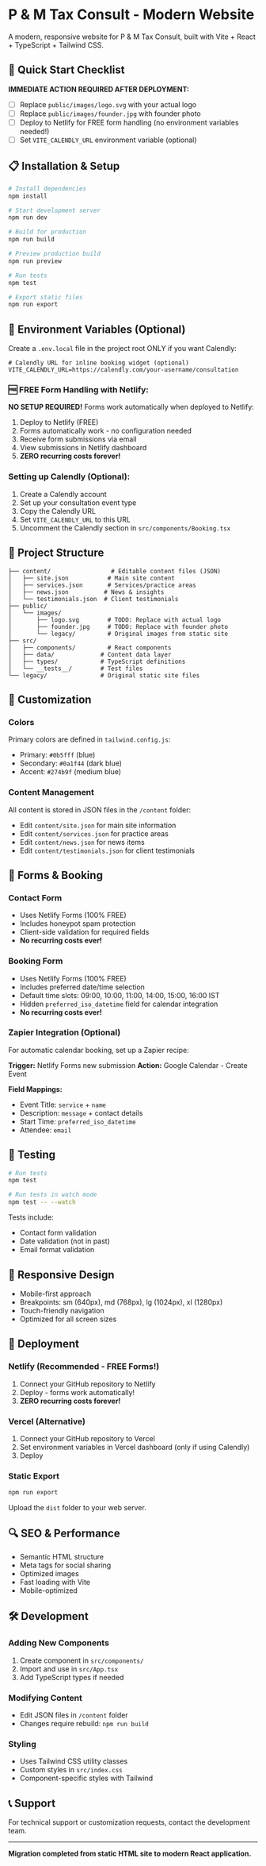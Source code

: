 # P & M Tax Consult - Modern Website

A modern, responsive website for P & M Tax Consult, built with Vite + React + TypeScript + Tailwind CSS.

## 🚀 Quick Start Checklist

**IMMEDIATE ACTION REQUIRED AFTER DEPLOYMENT:**

- [ ] Replace `public/images/logo.svg` with your actual logo
- [ ] Replace `public/images/founder.jpg` with founder photo  
- [ ] Deploy to Netlify for FREE form handling (no environment variables needed!)
- [ ] Set `VITE_CALENDLY_URL` environment variable (optional)

## 📋 Installation & Setup

```bash
# Install dependencies
npm install

# Start development server
npm run dev

# Build for production
npm run build

# Preview production build
npm run preview

# Run tests
npm test

# Export static files
npm run export
```

## 🔧 Environment Variables (Optional)

Create a `.env.local` file in the project root ONLY if you want Calendly:

```env
# Calendly URL for inline booking widget (optional)
VITE_CALENDLY_URL=https://calendly.com/your-username/consultation
```

### 🆓 FREE Form Handling with Netlify:

**NO SETUP REQUIRED!** Forms work automatically when deployed to Netlify:

1. Deploy to Netlify (FREE)
2. Forms automatically work - no configuration needed
3. Receive form submissions via email
4. View submissions in Netlify dashboard
5. **ZERO recurring costs forever!**

### Setting up Calendly (Optional):

1. Create a Calendly account
2. Set up your consultation event type
3. Copy the Calendly URL
4. Set `VITE_CALENDLY_URL` to this URL
5. Uncomment the Calendly section in `src/components/Booking.tsx`

## 📁 Project Structure

```
├── content/                 # Editable content files (JSON)
│   ├── site.json           # Main site content
│   ├── services.json       # Services/practice areas
│   ├── news.json          # News & insights
│   └── testimonials.json  # Client testimonials
├── public/
│   └── images/
│       ├── logo.svg        # TODO: Replace with actual logo
│       ├── founder.jpg     # TODO: Replace with founder photo
│       └── legacy/         # Original images from static site
├── src/
│   ├── components/         # React components
│   ├── data/             # Content data layer
│   ├── types/            # TypeScript definitions
│   └── __tests__/        # Test files
└── legacy/               # Original static site files
```

## 🎨 Customization

### Colors
Primary colors are defined in `tailwind.config.js`:
- Primary: `#0b5fff` (blue)
- Secondary: `#0a1f44` (dark blue)
- Accent: `#274b9f` (medium blue)

### Content Management
All content is stored in JSON files in the `/content` folder:
- Edit `content/site.json` for main site information
- Edit `content/services.json` for practice areas
- Edit `content/news.json` for news items
- Edit `content/testimonials.json` for client testimonials

## 📝 Forms & Booking

### Contact Form
- Uses Netlify Forms (100% FREE)
- Includes honeypot spam protection
- Client-side validation for required fields
- **No recurring costs ever!**

### Booking Form
- Uses Netlify Forms (100% FREE)
- Includes preferred date/time selection
- Default time slots: 09:00, 10:00, 11:00, 14:00, 15:00, 16:00 IST
- Hidden `preferred_iso_datetime` field for calendar integration
- **No recurring costs ever!**

### Zapier Integration (Optional)
For automatic calendar booking, set up a Zapier recipe:

**Trigger:** Netlify Forms new submission
**Action:** Google Calendar - Create Event

**Field Mappings:**
- Event Title: `service` + `name`
- Description: `message` + contact details
- Start Time: `preferred_iso_datetime`
- Attendee: `email`

## 🧪 Testing

```bash
# Run tests
npm test

# Run tests in watch mode
npm test -- --watch
```

Tests include:
- Contact form validation
- Date validation (not in past)
- Email format validation

## 📱 Responsive Design

- Mobile-first approach
- Breakpoints: sm (640px), md (768px), lg (1024px), xl (1280px)
- Touch-friendly navigation
- Optimized for all screen sizes

## 🚀 Deployment

### Netlify (Recommended - FREE Forms!)
1. Connect your GitHub repository to Netlify
2. Deploy - forms work automatically!
3. **ZERO recurring costs forever!**

### Vercel (Alternative)
1. Connect your GitHub repository to Vercel
2. Set environment variables in Vercel dashboard (only if using Calendly)
3. Deploy

### Static Export
```bash
npm run export
```
Upload the `dist` folder to your web server.

## 🔍 SEO & Performance

- Semantic HTML structure
- Meta tags for social sharing
- Optimized images
- Fast loading with Vite
- Mobile-optimized

## 🛠️ Development

### Adding New Components
1. Create component in `src/components/`
2. Import and use in `src/App.tsx`
3. Add TypeScript types if needed

### Modifying Content
- Edit JSON files in `/content` folder
- Changes require rebuild: `npm run build`

### Styling
- Uses Tailwind CSS utility classes
- Custom styles in `src/index.css`
- Component-specific styles with Tailwind

## 📞 Support

For technical support or customization requests, contact the development team.

---

**Migration completed from static HTML site to modern React application.**

